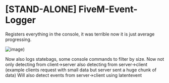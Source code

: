 # [STAND-ALONE] FiveM-Event-Logger
Registers everything in the console, it was terrible now it is just average progressing.

![image](https://i.gyazo.com/59d911f6a38356ed00acb82b75c7285e.png))


Now also logs statebags, some console commands to filter by size.
Now not only detecting from client->server also detecting from server->client (example clients request with small data but server sent a huge chunk of data)
Will also detect events from server->client using latentevent
